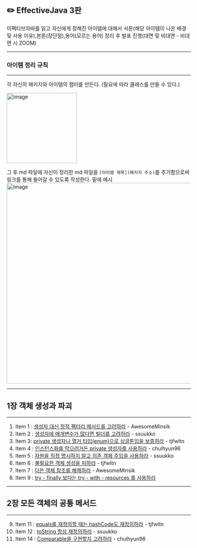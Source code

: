 ## ✏️ EffectiveJava 3판
이펙티브자바를 읽고 자신에게 정해진 아이템에 대해서 서론(해당 아이템이 나온 배경 및 사용 이유),본론(장단점),용어(모르는 용어) 정리 후 발표 진행(대면 및 비대면 - 비대면 시 ZOOM)

---

### 아이템 정리 규칙 

---
각 자신의 패키지와 아이템의 챕터를 만든다. (필요에 따라 클래스를 만들 수 있다.) 


<img width="192" alt="image" src="https://github.com/user-attachments/assets/3f06bb3e-a9a6-41e2-93cf-5cb3e92303b8">


그 후 md 파일에 자신이 정리한 md 파일을 `[아이템 제목](패키지 주소)`를 추가함으로써 링크를 통해 들어갈 수 있도록 작성한다. 밑에 예시
<img width="548" alt="image" src="https://github.com/user-attachments/assets/964dc14a-a89b-4a3a-af4e-4f2c8bcb6fdb">

---


## 1장 객체 생성과 파괴 

---
1. Item 1 : [생성자 대신 정적 팩터리 메서드를 고려하라](src/main/AwesomeMinsik/chapter1/Item1.md) - AwesomeMinsik
2. Item 2 : [생성자에 매개변수가 많다면 빌더를 고려하라](src/main/ssuukko/chapter1/item2.md) - ssuukko
3. Item 3:  [private 생성자나 열거 타입(enum)으로 싱글톤임을 보증하라](src/main/tjfwltn/item3.md) - tjfwltn
4. Item 4 : [인스턴스화를 막으려거든 private 생성자를 사용하라](src/main/chulhyun96/chapter1/Item4.md) - chulhyun96
4. Item 5 : [자원을 직접 명시하지 말고 의존 객체 주입을 사용하라](src/main/ssuukko/chapter1/item5.md) - ssuukko
6. Item 6 : [불필요한 객체 생성을 피하라](src/main/tjfwltn/item6.md) - tjfwltn
7. Item 7 : [다쓴 객체 참조를 해제하라](src/main/AwesomeMinsik/chapter1/Item7.md) - AwesomeMinsik
8. Item 9 : [try - finally 보다는 try - with - resources 를 사용하라](src/main/chulhyun96/chapter1/Item9.md)
---
## 2장 모든 객체의 공통 메서드

---
9. Item 11 : [equals를 재정의할 때는 hashCode도 재정의하라](src/main/tjfwltn/chapter3/Item11.md) - tjfwltn
10. Item 12 : [toString 항상 재정의하라](src/main/ssuukko/chapter2/item12.md) - ssuukko
12. Item 14 : [Comparable을 구현할지 고려하라](src/main/chulhyun96/chapter2/Item14.md) - chulhyun96 
